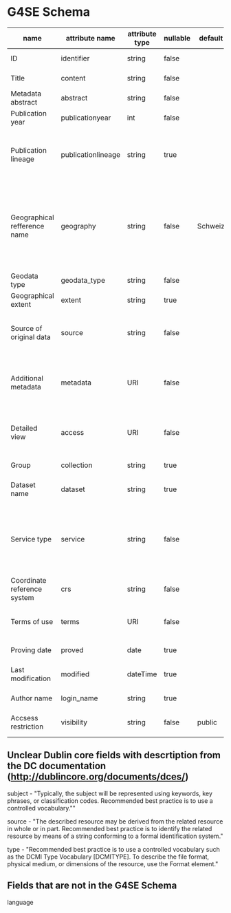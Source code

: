 # G4SE Schema

|             name             |   attribute name   | attribute type | nullable | default | dublin core name |                        enumeration values                        |                                                           documentation                                                            |
|------------------------------|--------------------|----------------|----------|---------|------------------|------------------------------------------------------------------|------------------------------------------------------------------------------------------------------------------------------------|
| ID                           | identifier         | string         | false    |         | identifier       |                                                                  | Unique identifier                                                                                                                  |
| Title                        | content            | string         | false    |         | title            |                                                                  | Metadata Record title                                                                                                              |
| Metadata abstract            | abstract           | string         | false    |         | description      |                                                                  | Multi line record abstract                                                                                                         |
| Publication   year           | publicationyear    | int            | false    |         | date             |                                                                  | Year of initial publication                                                                                                        |
| Publication lineage          | publicationlineage | string         | true     |         |                  |                                                                  | Comma separated publication   year lineage (passed publications)                                                                   |
| Geographical refference name | geography          | string         | false    | Schweiz | coverage         |                                                                  | Official BFS (Swiss Federal Statistical Office) geographical   description. Use largest covered unit (Municipality < Canton < CH). |
| Geodata type                 | geodata_type       | string         | false    |         |                  | raster, vector, point                                            | Geodatatype of original data                                                                                                       |
| Geographical extent          | extent             | string         | true     |         |                  |                                                                  | Must be WSG84.                                                                                                                     |
| Source of original data      | source             | string         | false    |         | creator          |                                                                  | Contract partner for   original data e.g. swisstopo, Canton xy...                                                                  |
| Additional metadata          | metadata           | URI            | false    |         | relation         |                                                                  | URI to pdf or fileshare with several pdfs containing aditional Metadata                                                            |
| Detailed view                | access             | URI            | false    |         |                  |                                                                  | URI to the Detailed view of   the record in GeoVITe or HSR Portal                                                                  |
| Group                        | collection         | string         | true     |         |                  |                                                                  | Group name or feature dataset                                                                                                      |
| Dataset name                 | dataset            | string         | true     |         |                  |                                                                  | Service, dataset or file   name                                                                                                    |
| Service type                 | service            | string         | false    |         | format           | WMS HSR- Geoportal, WFS HSR-Geoportal, ETH GeoVite, external WMS | Service type e.g. ETH Geovite, WMS HSR-Geoportal...                                                                                |
| Coordinate reference system  | crs                | string         | false    |         |                  | LV03, LV95, WGS84                                                | CRS of original data (EPSG)                                                                                                        |
| Terms of use                 | terms              | URI            | false    |         | rights           |                                                                  | URI to PDF with information about the terms of use                                                                                 |
| Proving date                 | proved             | date           | true     |         |                  |                                                                  | Most recent proving date                                                                                                           |
| Last modification            | modified           | dateTime       | true     |         |                  |                                                                  | Most recent modification time                                                                                                      |
| Author name                  | login_name         | string         | true     |         | contributor      |                                                                  | Metadata Author name                                                                                                               |
| Accsess   restriction        | visibility         | string         | false    | public  |                  | public, test, hsr-internal                                       | Metadata visibility in front end                                                                                                   |


## Unclear Dublin core fields with descrtiption from the DC documentation (http://dublincore.org/documents/dces/)
subject - "Typically, the subject will be represented using keywords, key phrases, or classification codes. Recommended best practice is to use a controlled vocabulary.""

source - "The described resource may be derived from the related resource in whole or in part. Recommended best practice is to identify the related resource by means of a string conforming to a formal identification system."

type - "Recommended best practice is to use a controlled vocabulary such as the DCMI Type Vocabulary [DCMITYPE]. To describe the file format, physical medium, or dimensions of the resource, use the Format element."

## Fields that are not in the G4SE Schema
language
